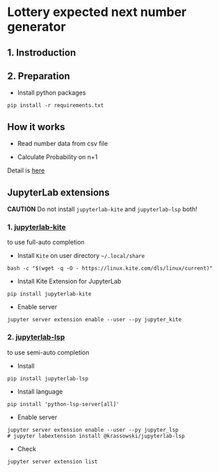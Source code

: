 # Lottery expected next number generator


## 1. Instroduction



## 2. Preparation
- Install python packages
```
pip install -r requirements.txt
```



## How it works

- Read number data from csv file

- Calculate Probability on n+1

Detail is [here](https://newini.github.io/lottery-number-generator/docs/detail.html)



## JupyterLab extensions
**CAUTION**
Do not install `jupyterlab-kite` and `jupyterlab-lsp` both!


### 1. [jupyterlab-kite](https://github.com/kiteco/jupyterlab-kite)
to use full-auto completion

- Install `Kite` on user directory `~/.local/share`
```
bash -c "$(wget -q -O - https://linux.kite.com/dls/linux/current)"
```
- Install Kite Extension for JupyterLab
```
pip install jupyterlab-kite
```
- Enable server
```
jupyter server extension enable --user --py jupyter_kite
```


### 2. [jupyterlab-lsp](https://github.com/krassowski/jupyterlab-lsp)
to use semi-auto completion
- Install
```
pip install jupyterlab-lsp
```
- Install language
```
pip install 'python-lsp-server[all]'
```
- Enable server
```
jupyter server extension enable --user --py jupyter_lsp
# jupyter labextension install @krassowski/jupyterlab-lsp
```
- Check
```
jupyter server extension list
```
